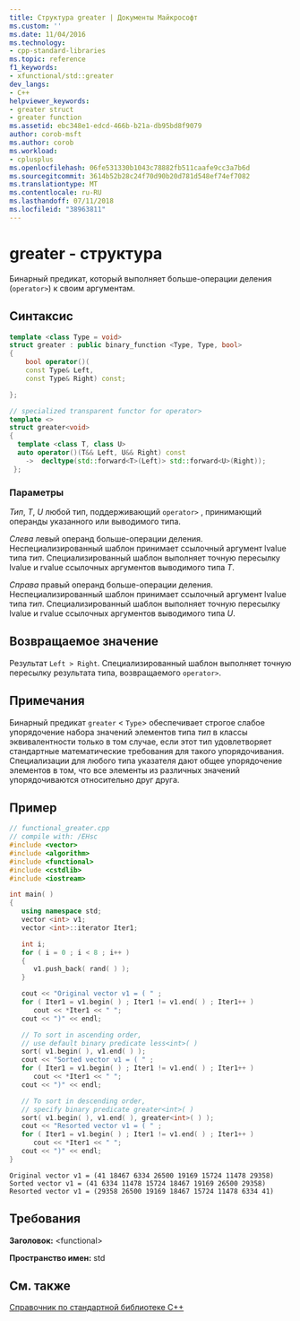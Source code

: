 ```yaml
---
title: Структура greater | Документы Майкрософт
ms.custom: ''
ms.date: 11/04/2016
ms.technology:
- cpp-standard-libraries
ms.topic: reference
f1_keywords:
- xfunctional/std::greater
dev_langs:
- C++
helpviewer_keywords:
- greater struct
- greater function
ms.assetid: ebc348e1-edcd-466b-b21a-db95bd8f9079
author: corob-msft
ms.author: corob
ms.workload:
- cplusplus
ms.openlocfilehash: 06fe531330b1043c78882fb511caafe9cc3a7b6d
ms.sourcegitcommit: 3614b52b28c24f70d90b20d781d548ef74ef7082
ms.translationtype: MT
ms.contentlocale: ru-RU
ms.lasthandoff: 07/11/2018
ms.locfileid: "38963811"
---
```

# <a name="greater-struct"></a>greater - структура

Бинарный предикат, который выполняет больше-операции деления (`operator>`) к своим аргументам.

## <a name="syntax"></a>Синтаксис

```cpp
template <class Type = void>
struct greater : public binary_function <Type, Type, bool>
{
    bool operator()(
    const Type& Left,
    const Type& Right) const;

};

// specialized transparent functor for operator>
template <>
struct greater<void>
{
  template <class T, class U>
  auto operator()(T&& Left, U&& Right) const
    ->  decltype(std::forward<T>(Left)> std::forward<U>(Right));
 };
```

### <a name="parameters"></a>Параметры

*Тип*, *T*, *U* любой тип, поддерживающий `operator>` , принимающий операнды указанного или выводимого типа.

*Слева* левый операнд больше-операции деления. Неспециализированный шаблон принимает ссылочный аргумент lvalue типа *тип*. Специализированный шаблон выполняет точную пересылку lvalue и rvalue ссылочных аргументов выводимого типа *T*.

*Справа* правый операнд больше-операции деления. Неспециализированный шаблон принимает ссылочный аргумент lvalue типа *тип*. Специализированный шаблон выполняет точную пересылку lvalue и rvalue ссылочных аргументов выводимого типа *U*.

## <a name="return-value"></a>Возвращаемое значение

Результат `Left > Right`. Специализированный шаблон выполняет точную пересылку результата типа, возвращаемого `operator>`.

## <a name="remarks"></a>Примечания

Бинарный предикат `greater` <  `Type`> обеспечивает строгое слабое упорядочение набора значений элементов типа *тип* в классы эквивалентности только в том случае, если этот тип удовлетворяет стандартные математические требования для такого упорядочивания. Специализации для любого типа указателя дают общее упорядочение элементов в том, что все элементы из различных значений упорядочиваются относительно друг друга.

## <a name="example"></a>Пример

```cpp
// functional_greater.cpp
// compile with: /EHsc
#include <vector>
#include <algorithm>
#include <functional>
#include <cstdlib>
#include <iostream>

int main( )
{
   using namespace std;
   vector <int> v1;
   vector <int>::iterator Iter1;

   int i;
   for ( i = 0 ; i < 8 ; i++ )
   {
      v1.push_back( rand( ) );
   }

   cout << "Original vector v1 = ( " ;
   for ( Iter1 = v1.begin( ) ; Iter1 != v1.end( ) ; Iter1++ )
      cout << *Iter1 << " ";
   cout << ")" << endl;

   // To sort in ascending order,
   // use default binary predicate less<int>( )
   sort( v1.begin( ), v1.end( ) );
   cout << "Sorted vector v1 = ( " ;
   for ( Iter1 = v1.begin( ) ; Iter1 != v1.end( ) ; Iter1++ )
      cout << *Iter1 << " ";
   cout << ")" << endl;

   // To sort in descending order,
   // specify binary predicate greater<int>( )
   sort( v1.begin( ), v1.end( ), greater<int>( ) );
   cout << "Resorted vector v1 = ( " ;
   for ( Iter1 = v1.begin( ) ; Iter1 != v1.end( ) ; Iter1++ )
      cout << *Iter1 << " ";
   cout << ")" << endl;
}
```

```Output
Original vector v1 = (41 18467 6334 26500 19169 15724 11478 29358)
Sorted vector v1 = (41 6334 11478 15724 18467 19169 26500 29358)
Resorted vector v1 = (29358 26500 19169 18467 15724 11478 6334 41)
```

## <a name="requirements"></a>Требования

**Заголовок:** \<functional>

**Пространство имен:** std

## <a name="see-also"></a>См. также

[Справочник по стандартной библиотеке C++](../standard-library/cpp-standard-library-reference.md)<br/>
